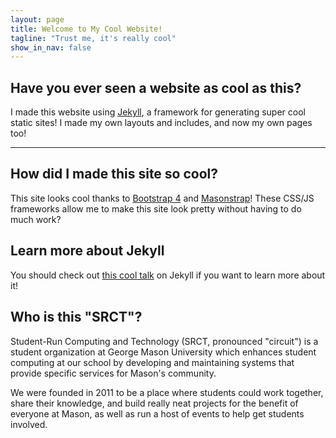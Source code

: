```yaml
---
layout: page
title: Welcome to My Cool Website!
tagline: "Trust me, it's really cool"
show_in_nav: false
---
```


## Have you ever seen a website as cool as this?

I made this website using [Jekyll](https://jekyllrb.com/), a framework for generating
super cool static sites! I made my own layouts and includes, and now my own pages too!

------------------

## How did I made this site so cool?

This site looks cool thanks to [Bootstrap 4](https://getbootstrap.com/) and
[Masonstrap](https://srct.gmu.io/masonstrap/)! These CSS/JS frameworks allow me
to make this site look pretty without having to do much work?

## Learn more about Jekyll

You should check out [this cool talk](#) on Jekyll if you want to learn more about it!

## Who is this "SRCT"?

Student-Run Computing and Technology (SRCT, pronounced "circuit") is a student organization at George Mason University which enhances student computing at our school by developing and maintaining systems that provide specific services for Mason's community.

We were founded in 2011 to be a place where students could work together, share their knowledge, and build really neat projects for the benefit of everyone at Mason, as well as run a host of events to help get students involved.